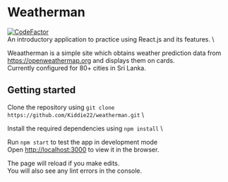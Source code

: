 # Weatherman
[![CodeFactor](https://www.codefactor.io/repository/github/kiddie22/weatherman/badge)](https://www.codefactor.io/repository/github/kiddie22/weatherman) \
An introductory application to practice using React.js and its features. \

Weaatherman is a simple site which obtains weather prediction data from https://openweathermap.org and displays them on cards. \
Currently configured for 80+ cities in Sri Lanka.

## Getting started

Clone the repository using `git clone https://github.com/Kiddie22/weatherman.git` \

Install the required dependencies using `npm install` \

Run `npm start` to test the app in development mode \
Open [http://localhost:3000](http://localhost:3000) to view it in the browser.

The page will reload if you make edits.\
You will also see any lint errors in the console.
